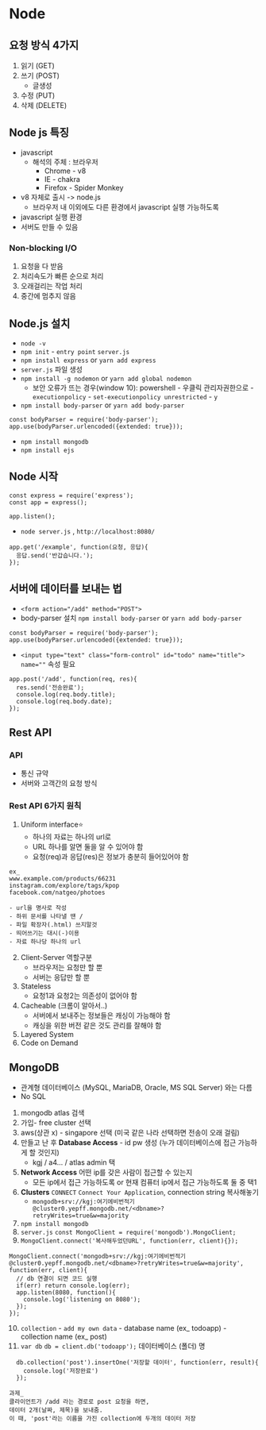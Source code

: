 # Node

## 요청 방식 4가지
1. 읽기 (GET)
2. 쓰기 (POST)
    * 글생성
3. 수정 (PUT)
4. 삭제 (DELETE)

## Node js 특징
* javascript
    * 해석의 주체 : 브라우저
        * Chrome - v8
        * IE - chakra
        * Firefox - Spider Monkey
* v8 자체로 출시 -> node.js
    * 브라우저 내 이외에도 다른 환경에서 javascript 실행 가능하도록
* javascript 실행 환경
* 서버도 만들 수 있음

### Non-blocking I/O
1. 요청을 다 받음 
2. 처리속도가 빠른 순으로 처리
3. 오래걸리는 작업 처리
4. 중간에 멈추지 않음

## Node.js 설치
* `node -v`
* `npm init` - `entry point` `server.js`
* `npm install express` or `yarn add express`
* `server.js` 파일 생성
* `npm install -g nodemon` or `yarn add global nodemon`
    * 보안 오류가 뜨는 경우(window 10): powershell - 우클릭 관리자권한으로 - `executionpolicy` - `set-executionpolicy unrestricted` - `y`
* `npm install body-parser` or `yarn add body-parser`
```
const bodyParser = require('body-parser');
app.use(bodyParser.urlencoded({extended: true}));
```
* `npm install mongodb`
* `npm install ejs`


## Node 시작
```
const express = require('express');
const app = express();

app.listen();
```
* `node server.js` , `http://localhost:8080/`
```
app.get('/example', function(요청, 응답){
  응답.send('반갑습니다.');
});
```
## 서버에 데이터를 보내는 법
* `<form action="/add" method="POST">`
* body-parser 설치 `npm install body-parser` or `yarn add body-parser`
```
const bodyParser = require('body-parser');
app.use(bodyParser.urlencoded({extended: true}));
```
* `<input type="text" class="form-control" id="todo" name="title">` `name=""` 속성 필요
```
app.post('/add', function(req, res){
  res.send('전송완료');
  console.log(req.body.title);
  console.log(req.body.date);
});
```

## Rest API
### API 
* 통신 규약
* 서버와 고객간의 요청 방식

### Rest API 6가지 원칙
1. Uniform interface⭐️
    * 하나의 자료는 하나의 url로
    * URL 하나를 알면 둘을 알 수 있어야 함
    * 요청(req)과 응답(res)은 정보가 충분히 들어있어야 함
```
ex_
www.example.com/products/66231
instagram.com/explore/tags/kpop
facebook.com/natgeo/photoes

- url을 명사로 작성
- 하위 문서를 나타낼 땐 /
- 파일 확장자(.html) 쓰지말것 
- 띄어쓰기는 대시(-)이용
- 자료 하나당 하나의 url
```
2. Client-Server 역할구분
    * 브라우저는 요청만 할 뿐
    * 서버는 응답만 할 뿐
3. Stateless
    * 요청1과 요청2는 의존성이 없어야 함
4. Cacheable (크롬이 알아서..)
    * 서버에서 보내주는 정보들은 캐싱이 가능해야 함
    * 캐싱을 위한 버전 같은 것도 관리를 잘해야 함 
5. Layered System
6. Code on Demand

## MongoDB
* 관계형 데이터베이스 (MySQL, MariaDB, Oracle, MS SQL Server) 와는 다름
* No SQL 
1. mongodb atlas 검색
2. 가입- free cluster 선택
3. aws(상관 x) - singapore 선택 (미국 같은 나라 선택하면 전송이 오래 걸림)
4. 만들고 난 후 **Database Access** - id pw 생성 (누가 데이터베이스에 접근 가능하게 할 것인지)
    * kgj / a4... / atlas admin 택
5. **Network Access** 어떤 ip를 갖은 사람이 접근할 수 있는지
    * 모든 ip에서 접근 가능하도록 or 현재 컴퓨터 ip에서 접근 가능하도록 둘 중 택1
6. **Clusters** `CONNECT` `Connect Your Application`, connection string 복사해놓기
    * `mongodb+srv://kgj:여기에비번적기@cluster0.yepff.mongodb.net/<dbname>?retryWrites=true&w=majority`
7. `npm install mongodb`
8. `server.js` `const MongoClient = require('mongodb').MongoClient;`
9. `MongoClient.connect('복사해두었던URL', function(err, client){});`
```
MongoClient.connect('mongodb+srv://kgj:여기에비번적기@cluster0.yepff.mongodb.net/<dbname>?retryWrites=true&w=majority', function(err, client){
  // db 연결이 되면 코드 실행
  if(err) return console.log(err);
  app.listen(8080, function(){
    console.log('listening on 8080');
  });
});
```
10. `collection` - `add my own data` - database name (ex_ todoapp) - collection name (ex_ post)
11. `var db` `db = client.db('todoapp');` 데이터베이스 (폴더) 명
```
  db.collection('post').insertOne('저장할 데이터', function(err, result){
    console.log('저장완료')
  });
```

```
과제_ 
클라이언트가 /add 라는 경로로 post 요청을 하면, 
데이터 2개(날짜, 제목)을 보내줌.
이 때, 'post'라는 이름을 가진 collection에 두개의 데이터 저장
```